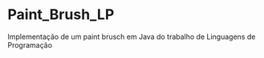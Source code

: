 # Paint_Brush_LP
 Implementação de um paint brusch em Java do trabalho de Linguagens de Programação 
